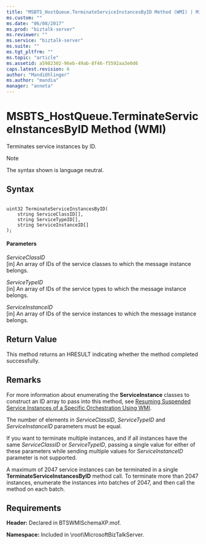 ```yaml
---
title: "MSBTS_HostQueue.TerminateServiceInstancesByID Method (WMI) | Microsoft Docs"
ms.custom: ""
ms.date: "06/08/2017"
ms.prod: "biztalk-server"
ms.reviewer: ""
ms.service: "biztalk-server"
ms.suite: ""
ms.tgt_pltfrm: ""
ms.topic: "article"
ms.assetid: a5982302-96eb-49ab-8f46-f5592aa3e0d6
caps.latest.revision: 6
author: "MandiOhlinger"
ms.author: "mandia"
manager: "anneta"
---
```

# MSBTS_HostQueue.TerminateServiceInstancesByID Method (WMI)
Terminates service instances by ID.  
  
> [!NOTE]
>  The syntax shown is language neutral.  
  
## Syntax  
  
```  
  
uint32 TerminateServiceInstancesByID(  
    string ServiceClassID[],  
    string ServiceTypeID[],  
    string ServiceInstanceID[]  
);  
```  
  
#### Parameters  
 *ServiceClassID*  
 [in] An array of IDs of the service classes to which the message instance belongs.  
  
 *ServiceTypeID*  
 [in] An array of IDs of the service types to which the message instance belongs.  
  
 *ServiceInstanceID*  
 [in] An array of IDs of the service instances to which the message instance belongs.  
  
## Return Value  
 This method returns an HRESULT indicating whether the method completed successfully.  
  
## Remarks  
 For more information about enumerating the **ServiceInstance** classes to construct an ID array to pass into this method, see [Resuming Suspended Service Instances of a Specific Orchestration Using WMI](../core/resuming-suspended-service-instances-of-a-specific-orchestration-using-wmi.md).  
  
 The number of elements in *ServiceClassID*, *ServiceTypeID* and *ServiceInstanceID* parameters must be equal.  
  
 If you want to terminate multiple instances, and if all instances have the same *ServiceClassID* or *ServiceTypeID*, passing a single value for either of these parameters while sending multiple values for *ServiceInstanceID* parameter is not supported.  
  
 A maximum of 2047 service instances can be terminated in a single **TerminateServiceInstancesByID** method call. To terminate more than 2047 instances, enumerate the instances into batches of 2047, and then call the method on each batch.  
  
## Requirements  
 **Header:** Declared in BTSWMISchemaXP.mof.  
  
 **Namespace:** Included in \root\MicrosoftBizTalkServer.